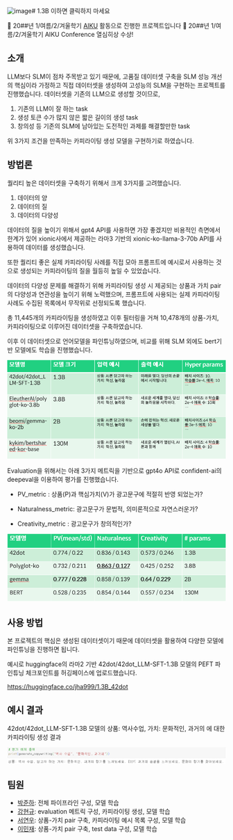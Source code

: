 ![image](https://github.com/joon999/aiku-24-1-DoNotClickUnder1.3B/assets/133974077/01299d7c-6dfd-4882-ac03-957d402fef59)# 1.3B 이하면 클릭하지 마세요

📢 20##년 1/여름/2/겨울학기 [AIKU](https://github.com/AIKU-Official) 활동으로 진행한 프로젝트입니다
🎉 20##년 1/여름/2/겨울학기 AIKU Conference 열심히상 수상!

## 소개

LLM보다 SLM이 점차 주목받고 있기 때문에,
고품질 데이터셋 구축을 SLM 성능 개선의 핵심이라 가정하고 직접 데이터셋을 생성하여 고성능의 SLM을 구현하는 프로젝트를 진행했습니다.
데이터셋을 기존의 LLM으로 생성할 것이므로,
  1. 기존의 LLM이 잘 하는 task
  2. 생성 토큰 수가 많지 않은 짧은 길이의 생성 task
  3. 창의성 등 기존의 SLM에 남아있는 도전적인 과제를 해결할만한 task

위 3가지 조건을 만족하는 카피라이팅 생성 모델을 구현하기로 하였습니다.


## 방법론

퀄리티 높은 데이터셋을 구축하기 위해서 크게 3가지를 고려했습니다.
 1. 데이터의 양
 2. 데이터의 질
 3. 데이터의 다양성

데이터의 질을 높이기 위해서 gpt4 API를 사용하면 가장 좋겠지만 비용적인 측면에서 한계가 있어 xionic사에서 제공하는 라마3 기반의 xionic-ko-llama-3-70b API를 사용하여 데이터를 생성했습니다.

또한 퀄리티 좋은 실제 카피라이팅 사례를 직접 모아 프롬프트에 예시로서 사용하는 것으로 생성되는 카피라이팅의 질을 월등히 높일 수 있었습니다.

데이터의 다양성 문제를 해결하기 위해 카피라이팅 생성 시 제공되는 상품과 가치 pair의 다양성과 연관성을 높이기 위해 노력했으며, 프롬프트에 사용되는 실제 카피라이팅 사례도 수집된 목록에서 무작위로 선정되도록 했습니다.

총 11,445개의 카피라이팅을 생성하였고 이후 필터링을 거쳐 10,478개의 상품-가치, 카피라이팅으로 이루어진 데이터셋을 구축하였습니다.

이후 이 데이터셋으로 언어모델을 파인튜닝하였으며, 비교를 위해 SLM 외에도 bert기반 모델에도 학습을 진행했습니다.

<img src="./asset/models_result.png">

Evaluation을 위해서는 아래 3가지 메트릭을 기반으로 gpt4o API로 confident-ai의 deepeval을 이용하여 평가를 진행했습니다. 

 - PV_metric : 상품(P)과 핵심가치(V)가 광고문구에 적절히 반영 되었는가?
 
 - Naturalness_metric: 광고문구가 문법적, 의미론적으로 자연스러운가?
 
 - Creativity_metric : 광고문구가 창의적인가?

<img src="./asset/models_evaluation.png">


## 사용 방법

본 프로젝트의 핵심은 생성된 데이터셋이기 때문에 데이터셋을 활용하여 다양한 모델에 파인튜닝을 진행하면 됩니다.

예시로 huggingface의 라마2 기반 42dot/42dot_LLM-SFT-1.3B 모델의 PEFT 파인튜닝 체크포인트를 허깅페이스에 업로드했습니다.

https://huggingface.co/jha999/1.3B_42dot

## 예시 결과

42dot/42dot_LLM-SFT-1.3B 모델의 상품: 역사수업, 가치: 문화적인, 과거의 에 대한 카피라이팅 생성 결과

<img src="./asset/42dot_result_example.png">

## 팀원

- [박준하](https://github.com/joon999): 전체 파이프라인 구성, 모델 학습
- [강현규](): evaluation 메트릭 구성, 카피라이팅 생성, 모델 학습
- [서연우](): 상품-가치 pair 구축, 카피라이팅 예시 목록 구성, 모델 학습
- [이민재](): 상품-가치 pair 구축, test data 구성, 모델 학습

